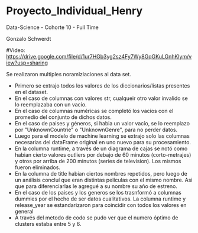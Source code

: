 # Proyecto_Individual_Henry

Data-Science - Cohorte 10 - Full Time

Gonzalo Schwerdt

#Video: https://drive.google.com/file/d/1ur7HGb3yg2sz4Fy7Wy8GqGKuLGnhKlym/view?usp=sharing

Se realizaron multiples noramlziaciones al data set.
- Primero se extrajo todos los valores de los diccionarios/listas presentes en el dataset.
- En el caso de columnas con valores str, cualqueir otro valor invalido se lo reemplazaba con un vacio.
- En el caso de columnas numéricas se completó los vacios con el promedio del conjunto de dichos datos.
- En el caso de paises y géneros, si habia un valor vacío, se lo reemplazo por "UnknownCountrie" o "UnknownGenre", para no perder datos.
- Luego para el modelo de machine learning se extrajo solo las columnas necesarias del dataFrame original en uno nuevo para su procesamiento.
- En la columna runtime, a través de un diagrama de cajas se notó como habian cierto valores outliers por debajo de 60 minutos (corto-metrajes) y otros por arriba de 200 minutos (series de television). Los mismos fueron eliminados.
- En la columna de title habian ciertos nombres repetidos, pero luego de un análisis concluí que eran distintas películas con el mismo nombre. Asi que para diferenciarlas le agregué a su nombre su año de estreno.
- En el caso de los paises y los generos se los trasnformó a columnas dummies por el hecho de ser datos cualitativos. La columna runtime y release_year se estandarizaron para coincidir con todos los valores en general
- A través del metodo de codo se pudo ver que el numero óptimo de clusters estaba entre 5 y 6.
